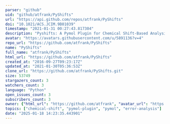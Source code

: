 ```yaml
---
parser: "github"
uid: "github/atfrank/PyShifts"
url: "https://api.github.com/repos/atfrank/PyShifts"
doi: "10.1021/ACS.JCIM.9B01039"
timestamp: "2021-01-31 00:27:43.817304"
description: "Pyshifts: A Pymol Plugin for Chemical Shift-Based Analysis of Biomolecular Ensembles"
avatar: "https://avatars.githubusercontent.com/u/5891136?v=4"
repo_url: "https://github.com/atfrank/PyShifts"
name: "PyShifts"
full_name: "atfrank/PyShifts"
html_url: "https://github.com/atfrank/PyShifts"
created_at: "2016-09-27T09:23:17Z"
updated_at: "2021-01-30T05:36:53Z"
clone_url: "https://github.com/atfrank/PyShifts.git"
size: 53749
stargazers_count: 3
watchers_count: 3
language: "Python"
open_issues_count: 3
subscribers_count: 3
owner: {"html_url": "https://github.com/atfrank", "avatar_url": "https://avatars.githubusercontent.com/u/5891136?v=4", "login": "atfrank", "type": "User"}
topics: ["chemical-shift", "pymol-plugin", "pymol", "error-analysis"]
date: "2025-01-18 14:23:35.443901"
---
```

